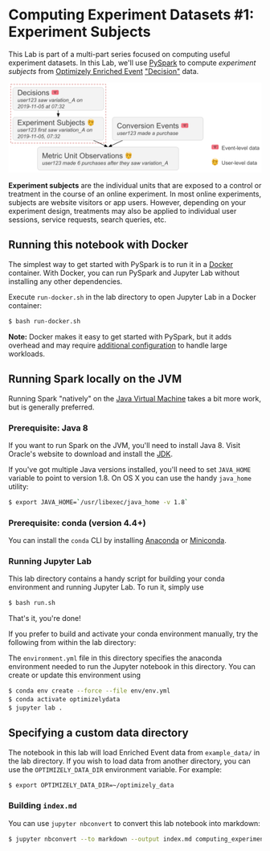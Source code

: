 # Computing Experiment Datasets #1: Experiment Subjects

This Lab is part of a multi-part series focused on computing useful experiment datasets. In this Lab, we'll use [PySpark](https://spark.apache.org/docs/latest/api/python/index.html) to compute _experiment subjects_ from [Optimizely Enriched Event](https://docs.developers.optimizely.com/optimizely-data/docs/enriched-events-export) ["Decision"](https://docs.developers.optimizely.com/optimizely-data/docs/enriched-events-data-specification#decisions-2) data.

![Experiment subjects computation](img/subjects_computation.png)

**Experiment subjects** are the individual units that are exposed to a control or treatment in the course of an online experiment.  In most online experiments, subjects are website visitors or app users. However, depending on your experiment design, treatments may also be applied to individual user sessions, service requests, search queries, etc. 
   
## Running this notebook with Docker

The simplest way to get started with PySpark is to run it in a [Docker](https://www.docker.com/) container. With Docker, you can run PySpark and Jupyter Lab without installing any other dependencies.

Execute `run-docker.sh` in the lab directory to open Jupyter Lab in a Docker container:

```sh
$ bash run-docker.sh
```

**Note:** Docker makes it easy to get started with PySpark, but it adds overhead and may require [additional configuration](https://docs.docker.com/config/containers/resource_constraints/) to handle large workloads.  

## Running Spark locally on the JVM

Running Spark "natively" on the [Java Virtual Machine](https://en.wikipedia.org/wiki/Java_virtual_machine) takes a bit more work, but is generally preferred.

### Prerequisite: Java 8

If you want to run Spark on the JVM, you'll need to install Java 8. Visit Oracle's website to download and install the [JDK](https://www.oracle.com/java/technologies/javase-jdk8-downloads.html).

If you've got multiple Java versions installed, you'll need to set `JAVA_HOME` variable to point to version 1.8.  On OS X you can use the handy `java_home` utility:

```sh
$ export JAVA_HOME=`/usr/libexec/java_home -v 1.8`
```

### Prerequisite: conda (version 4.4+)

[Anaconda]: https://www.anaconda.com/distribution/
[Miniconda]: https://docs.conda.io/en/latest/miniconda.html

You can install the `conda` CLI by installing [Anaconda] or [Miniconda].

### Running Jupyter Lab

This lab directory contains a handy script for building your conda environment and running Jupyter Lab.  To run it, simply use

```sh
$ bash run.sh
```

That's it, you're done!

If you prefer to build and activate your conda environment manually, try the following from within the lab directory:

The `environment.yml` file in this directory specifies the anaconda environment needed to run the Jupyter notebook in this directory.  You can create or update this environment using

```sh
$ conda env create --force --file env/env.yml
$ conda activate optimizelydata
$ jupyter lab .
```

## Specifying a custom data directory

The notebook in this lab will load Enriched Event data from `example_data/` in the lab directory.  If you wish to load data from another directory, you can use the `OPTIMIZELY_DATA_DIR` environment variable.  For example:

```sh
$ export OPTIMIZELY_DATA_DIR=~/optimizely_data
```

### Building `index.md`

You can use `jupyter nbconvert` to convert this lab notebook into markdown:

```sh
$ jupyter nbconvert --to markdown --output index.md computing_experiment_subjects.md
```